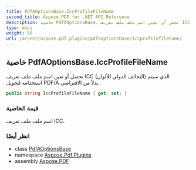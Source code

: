 ```yaml
---
title: PdfAOptionsBase.IccProfileFileName
second_title: Aspose.PDF for .NET API Reference
description: خاصية PdfAOptionsBase. تحصل أو تعين اسم ملف ملف تعريف ICC (التحالف الدولي للألوان) الذي سيتم استخدامه لتحويل PDF/A بدلاً من الافتراضي
type: docs
weight: 50
url: /ar/net/aspose.pdf.plugins/pdfaoptionsbase/iccprofilefilename/
---
```

## خاصية PdfAOptionsBase.IccProfileFileName

تحصل أو تعين اسم ملف ملف تعريف ICC (التحالف الدولي للألوان) الذي سيتم استخدامه لتحويل PDF/A بدلاً من الافتراضي.

```csharp
public string IccProfileFileName { get; set; }
```

### قيمة الخاصية

اسم ملف ملف تعريف ICC.

### انظر أيضًا

* class [PdfAOptionsBase](../)
* namespace [Aspose.Pdf.Plugins](../../../aspose.pdf.plugins/)
* assembly [Aspose.PDF](../../../)